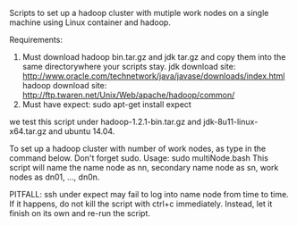 Scripts to set up a hadoop cluster with mutiple work nodes on a single machine using Linux container and hadoop. 

Requirements:
1. Must download hadoop bin.tar.gz and jdk tar.gz and copy them into the same directorywhere your scripts stay. 
jdk download site: http://www.oracle.com/technetwork/java/javase/downloads/index.html 
hadoop download site: http://ftp.twaren.net/Unix/Web/apache/hadoop/common/
2. Must have expect: sudo apt-get install expect

we test this script under hadoop-1.2.1-bin.tar.gz and jdk-8u11-linux-x64.tar.gz and ubuntu 14.04. 

To set up a hadoop cluster with number of work nodes, as type in the command below. Don't forget sudo. 
Usage:
sudo multiNode.bash <name of hadoop.bin.tar.gz> <name of jdk.tar.gz> <number of work nodes>
This script will name the name node as nn, secondary name node as sn, work nodes as dn01, ..., dn0n. 

PITFALL: ssh under expect may fail to log into name node from time to time. If it happens, do not kill the script
with ctrl+c immediately. Instead, let it finish on its own and re-run the script. 


